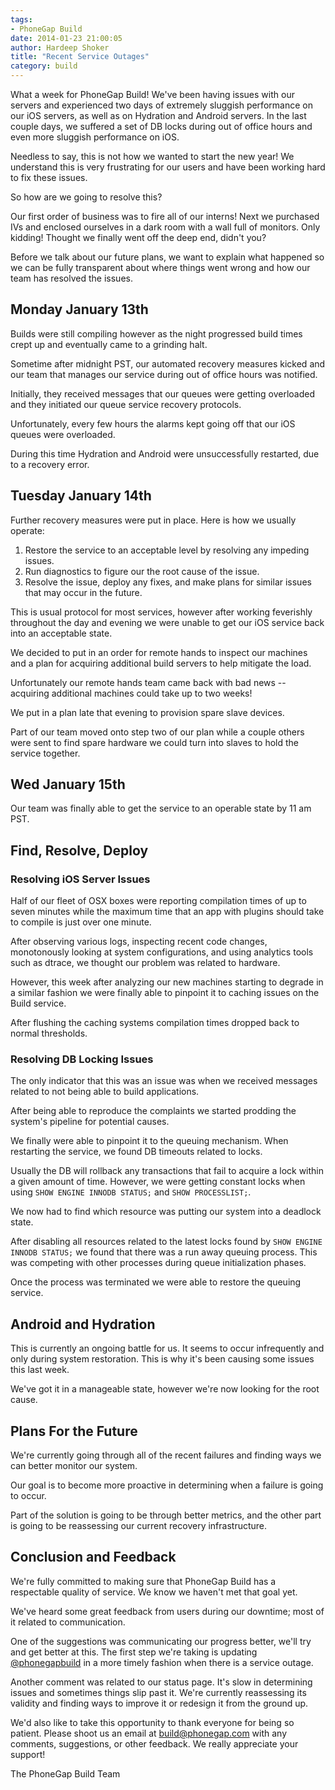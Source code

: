 ```yaml
---
tags:
- PhoneGap Build
date: 2014-01-23 21:00:05
author: Hardeep Shoker
title: "Recent Service Outages"
category: build
---
```


What a week for PhoneGap Build! We've been having issues with our servers and experienced two days of extremely sluggish performance on our iOS servers, as well as on Hydration and Android servers. In the last couple days, we suffered a set of DB locks during out of office hours and even more sluggish performance on iOS.

Needless to say, this is not how we wanted to start the new year! We understand this is very frustrating for our users and have been working hard to fix these issues. 

So how are we going to resolve this?

Our first order of business was to fire all of our interns! Next we purchased IVs and enclosed ourselves in a dark room with a wall full of monitors. Only kidding! Thought we finally went off the deep end, didn't you?

Before we talk about our future plans, we want to explain what happened so we can be fully transparent about where things went wrong and how our team has resolved the issues.
<!-- end-slug -->

## Monday January 13th

Builds were still compiling however as the night progressed build times crept up and eventually came to a grinding halt.

Sometime after midnight PST, our automated recovery measures kicked and our team that manages our service during out of office hours was notified.

Initially, they received messages that our queues were getting overloaded and they initiated our queue service recovery protocols.

Unfortunately, every few hours the alarms kept going off that our iOS queues were overloaded.

During this time Hydration and Android were unsuccessfully restarted, due to a recovery error.

## Tuesday January 14th

Further recovery measures were put in place. Here is how we usually operate:

1. Restore the service to an acceptable level by resolving any impeding issues.
2. Run diagnostics to figure our the root cause of the issue.
3. Resolve the issue, deploy any fixes, and make plans for similar issues that may occur in the future.

This is usual protocol for most services, however after working feverishly throughout the day and evening we were unable to get our iOS service back into an acceptable state.

We decided to put in an order for remote hands to inspect our machines and a plan for acquiring additional build servers to help mitigate the load.

Unfortunately our remote hands team came back with bad news -- acquiring additional machines could take up to two weeks!

We put in a plan late that evening to provision spare slave devices.

Part of our team moved onto step two of our plan while a couple others were sent to find spare hardware we could turn into slaves to hold the service together.

## Wed January 15th

Our team was finally able to get the service to an operable state by 11 am PST.

## Find, Resolve, Deploy

### Resolving iOS Server Issues

Half of our fleet of OSX boxes were reporting compilation times of up to seven minutes while the maximum time that an app with plugins should take to compile is just over one minute.

After observing various logs, inspecting recent code changes, monotonously looking at system configurations, and using analytics tools such as dtrace, we thought our problem was related to hardware.

However, this week after analyzing our new machines starting to degrade in a similar fashion we were finally able to pinpoint it to caching issues on the Build service.

After flushing the caching systems compilation times dropped back to normal thresholds.

### Resolving DB Locking Issues

The only indicator that this was an issue was when we received messages related to not being able to build applications.

After being able to reproduce the complaints we started prodding the system's pipeline for potential causes.

We finally were able to pinpoint it to the queuing mechanism. When restarting the service, we found DB timeouts related to locks.

Usually the DB will rollback any transactions that fail to acquire a lock within a given amount of time. However, we were getting constant locks when using `SHOW ENGINE INNODB STATUS;` and `SHOW PROCESSLIST;`.

We now had to find which resource was putting our system into a deadlock state.

After disabling all resources related to the latest locks found by `SHOW ENGINE INNODB STATUS;` we found that there was a run away queuing process. This was competing with other processes during queue initialization phases.

Once the process was terminated we were able to restore the queuing service.

## Android and Hydration

This is currently an ongoing battle for us. It seems to occur infrequently and only during system restoration. This is why it's been causing some issues this last week.

We've got it in a manageable state, however we're now looking for the root cause.

## Plans For the Future

We're currently going through all of the recent failures and finding ways we can better monitor our system.

Our goal is to become more proactive in determining when a failure is going to occur.

Part of the solution is going to be through better metrics, and the other part is going to be reassessing our current recovery infrastructure.

## Conclusion and Feedback

We're fully committed to making sure that PhoneGap Build has a respectable quality of service. We know we haven't met that goal yet.

We've heard some great feedback from users during our downtime; most of it related to communication.

One of the suggestions was communicating our progress better, we'll try and get better at this. The first step we're taking is updating [@phonegapbuild](https://twitter.com/phonegapbuild) in a more timely fashion when there is a service outage.

Another comment was related to our status page. It's slow in determining issues and sometimes things slip past it. We're currently reassessing its validity and finding ways to improve it or redesign it from the ground up.

We'd also like to take this opportunity to thank everyone for being so patient. Please shoot us an email at build@phonegap.com with any comments, suggestions, or other feedback. We really appreciate your support!

The PhoneGap Build Team
